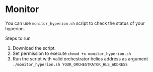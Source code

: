 # Monitor

You can use `monitor_hyperion.sh` script to check the status of your hyperion.

Steps to run

1. Download the script.
2. Set permission to execute `chmod +x monitor_hyperion.sh`
3. Run the script with valid orchestrator helios address as argument `./monitor_hyperion.sh YOUR_ORCHESTRATOR_HLS_ADDRESS`
